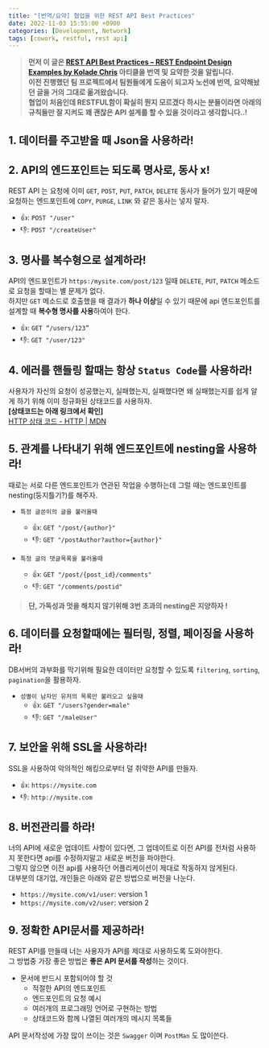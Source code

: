 ```yaml
---
title: "[번역/요약] 협업을 위한 REST API Best Practices"
date: 2022-11-03 15:55:00 +0900
categories: [Development, Network]
tags: [cowork, restful, rest api]
---
```


> **먼저 이 글은 [REST API Best Practices – REST Endpoint Design Examples by Kolade Chris](https://www.freecodecamp.org/news/rest-api-best-practices-rest-endpoint-design-examples/) 아티클을 번역 및 요약한 것을 알립니다.**  
**이전 진행했던 팀 프로젝트에서 팀원들에게 도움이 되고자 노션에 번역, 요약해놨던 글을 거의 그대로 옮겨왔습니다.  
협업이 처음인데 RESTFUL함이 확실히 뭔지 모르겠다 하시는 분들이라면 아래의 규칙들만 잘 지켜도 꽤 괜찮은 API 설계를 할 수 있을 것이라고 생각합니다..!**


## 1. 데이터를 주고받을 때 Json을 사용하라!

## 2. API의 엔드포인트는 되도록 명사로, 동사 x!
REST API 는 요청에 이미 `GET`, `POST`, `PUT`, `PATCH`, `DELETE` 동사가 들어가 있기 때문에 
요청하는 엔드포인트에 `COPY`, `PURGE`, `LINK` 와 같은 동사는 넣지 말자.  

- 👍: `POST "/user"`  
- 👎: `POST "/createUser"`


## 3. 명사를 복수형으로 설계하라!
API의 엔드포인트가 `https:/mysite.com/post/123` 일때 `DELETE`, `PUT`, `PATCH` 메소드로 요청을 할때는 별 문제가 없다.  
하지만 `GET` 메소드로 호출했을 때 결과가 **하나 이상**일 수 있기 때문에 api 엔드포인트를 설계할 때 **복수형 명사를 사용**하여야 한다.
- 👍: `GET “/users/123”`
- 👎: `GET "/user/123"`

## 4. 에러를 핸들링 할때는 항상 `Status Code`를 사용하라!
사용자가 자신의 요청이 성공했는지, 실패했는지, 실패했다면 왜 실패했는지를 쉽게 알게 하기 위해 이미 정규화된 상태코드를 사용하자.  
**[상태코드는 아래 링크에서 확인]**  
[HTTP 상태 코드 - HTTP | MDN](https://developer.mozilla.org/ko/docs/Web/HTTP/Status)
    
## 5. 관계를 나타내기 위해 엔드포인트에 nesting을 사용하라!
때로는 서로 다른 엔드포인트가 연관된 작업을 수행하는데 그럴 때는 엔드포인트를 nesting(둥지틀기?)를 해주자.
- `특정 글쓴이의 글을 불러올때`
    - 👍: `GET "/post/{author}"`
    - 👎: `GET "/postAuthor?author={author}"`

- `특정 글의 댓글목록을 불러올때`
    - 👍: `GET "/post/{post_id}/comments"`
    - 👎: `GET "/comments/postid"`

> **단, 가독성과 멋을 해치지 않기위해 3번 초과의 nesting은 지양하자 !**

## 6. 데이터를 요청할때에는 필터링, 정렬, 페이징을 사용하라!
DB서버의 과부화를 막기위해 필요한 데이터만 요청할 수 있도록 `filtering`, `sorting`, `pagination`을 활용하자.
- `성별이 남자인 유저의 목록만 불러오고 싶을때`
    - 👍: `GET "/users?gender=male"`
    - 👎: `GET "/maleUser"`

## 7.  보안을 위해 SSL을 사용하라!
SSL을 사용하여 악의적인 해킹으로부터 덜 취약한 API를 만들자.
- 👍: `https://mysite.com`
- 👎: `http://mysite.com`

## 8. 버전관리를 하라!
너의 API에 새로운 업데이트 사항이 있다면, 그 업데이트로 이전 API를 전처럼 사용하지 못한다면 api를 수정하지말고 새로운 버전을 파야한다.  
그렇지 않으면 이전 api를 사용하던 어플리케이션이 제대로 작동하지 않게된다.  
대부분의 대기업, 개인들은 아래와 같은 방법으로 버전을 나눈다.
- `https://mysite.com/v1/user`: version 1
- `https://mysite.com/v2/user`: version 2

## 9. 정확한 API문서를 제공하라!
REST API를 만들때 너는 사용자가 API를 제대로 사용하도록 도와야한다.  
그 방법중 가장 좋은 방법은 **좋은 API 문서를 작성**하는 것이다.  
- 문서에 반드시 포함되어야 할 것
    - 적절한 API의 엔드포인트
    - 엔드포인트의 요청 예시
    - 여러개의 프로그래밍 언어로 구현하는 방법
    - 상태코드와 함께 나열된 여러개의 메시지 목록들

API 문서작성에 가장 많이 쓰이는 것은 `Swagger` 이며 `PostMan` 도 많이쓴다.